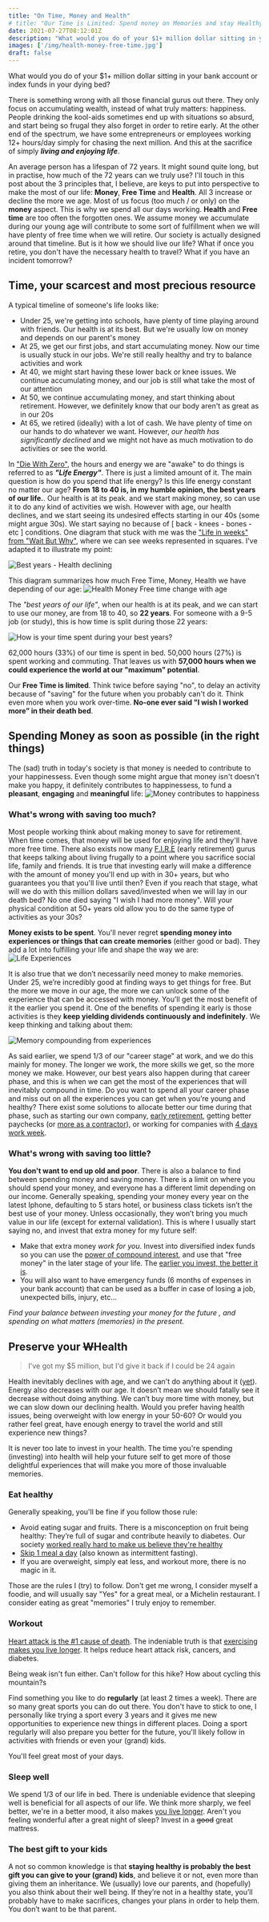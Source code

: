 ```yaml
---
title: "On Time, Money and Health"
# title: "Our Time is Limited: Spend money on Memories and stay Healthy"
date: 2021-07-27T08:12:01Z
description: "What would you do of your $1+ million dollar sitting in your bank account or index funds in your dying bed?"
images: ['/img/health-money-free-time.jpg']
draft: false
---
```

What would you do of your $1+ million dollar sitting in your bank account or index funds in your dying bed? 

There is something wrong with all those financial gurus out there. They only focus on accumulating wealth, instead of what truly matters: happiness. People drinking the kool-aids sometimes end up with situations so absurd, and start being so frugal they also forget  in order to retire early. At the other end of the spectrum, we have some entrepreneurs or employees working 12+ hours/day simply for chasing the next million. And this at the sacrifice of simply _**living and enjoying life**_.

An average person has a lifespan of 72 years. It might sound quite long, but in practise, how much of the 72 years can we truly use?  I'll touch in this post about the 3 principles that, I believe, are keys to put into perspective to make the most of our life: **Money**, **Free Time** and **Health**. All 3 increase or decline the more we age. Most of us focus (too much / or only) on the **money** aspect. This is why we spend all our days working. **Health** and **Free time** are too often the forgotten ones. We assume money we accumulate during our young age will contribute to some sort of fulfillment when we will have plenty of free time when we will retire. Our society is actually designed around that timeline. But is it how we should live our life? What if once you retire, you don't have the necessary health to travel? What if you have an incident tomorrow?
 <!--more-->
## Time, your scarcest and most precious resource

A typical timeline of someone's life looks like: 

- Under 25, we're getting into schools, have plenty of time playing around with friends. Our health is at its best. But we're usually low on money and depends on our parent's money
- At 25, we get our first jobs, and start accumulating money. Now our time is usually stuck in our jobs. We're still really healthy and try to balance activities and work     
- At 40, we might start having these lower back or knee issues. We continue accumulating money, and our job is still what take the most of our attention
- At 50, we continue accumulating money, and start thinking about retirement. However, we definitely know that our body aren't as great as in our 20s
- At 65, we retired (ideally) with a lot of cash. We have plenty of time on our hands to do whatever we want. However, *our health has significantly declined* and we might not have as much motivation to do activities or see the world. 

In ["Die With Zero"](https://www.goodreads.com/book/show/52950915-die-with-zero), the hours and energy we are "awake" to do things is referred to as _**"Life Energy"**_. There is just a limited amount of it. The main question is how do you spend that life energy? Is this life energy constant no matter our age? 
**From 18 to 40 is, in my humble opinion, the best years of our life.**. Our health is at its peak. and we start making money, so can use it to do any kind of activities we wish. However with age, our health declines, and we start seeing its undesired effects starting in our 40s (some might argue 30s). We start saying no because of [ back - knees - bones - etc ] conditions. One diagram that stuck with me was the ["Life in weeks" from "Wait But Why"](https://waitbutwhy.com/2014/05/life-weeks.html), where we can see weeks represented in squares. I've adapted it to illustrate my point: 

![Best years - Health declining](/img/best-years-health.jpg)

This diagram summarizes how much Free Time, Money, Health we have depending of our age:
![Health Money Free time change with age](/img/health-money-free-time.jpg)

The _"best years of our life"_, when our health is at its peak, and we can start to use our money, are from 18 to 40, so **22 years**. For someone with a 9-5 job (or study), this is how time is split during those 22 years: 

![How is your time spent during your best years?](/img/best-years-time-is-spent.png)

62,000 hours (33%) of our time is spent in bed. 50,000 hours (27%) is spent working and commuting. That leaves us with **57,000 hours when we could experience the world at our "maximum" potential**.

Our **Free Time is limited**. Think twice before saying "no", to delay an activity because of "saving" for the future when you probably can't do it. Think even more when you work over-time.  **No-one ever said "I wish I worked more” in their death bed**.

## Spending Money as soon as possible (in the right things)

The (sad) truth in today's society is that money is needed to contribute to your happinessess. Even though some might argue that money isn't doesn't make you happy, it definitely contributes to happinessess, to fund a **pleasant**, **engaging** and **meaningful** life: 
![Money contributes to happiness](/img/money-contributes-to-hapiness.jpg)

### What's wrong with saving too much?
Most people working think about making money to save for retirement. When time comes, that money will be used for enjoying life and they'll have more free time. There also exists now many [F.I.R.E](https://en.wikipedia.org/wiki/FIRE_movement) (early retirement) gurus that keeps talking about living frugally to a point where you sacrifice social life, family and friends. It is true that investing early will make a difference with the amount of money you'll end up with in 30+ years, but who guarantees you that you'll live until then? Even if you reach that stage, what will we do with this million dollars saved/invested when we will lay in our death bed? No one died saying "I wish I had more money". Will your physical condition at 50+ years old allow you to do the same type of activities as your 30s?

**Money exists to be spent**. You'll never regret **spending money into experiences or things that can create memories** (either good or bad). They add a lot into fulfilling your life and shape the way we are: 
![Life Experiences](/img/life-experiences.jpg)

It is also true that we don’t necessarily need money to make memories. Under 25, we’re incredibly good at finding ways to get things for free. But the more we move in our age, the more we can unlock some of the experience that can be accessed with money. You’ll get the most benefit of it the earlier you spend it. One of the benefits of spending it early is those activities is they **keep yielding dividends continuously and indefinitely**. We keep thinking  and talking about them: 

![Memory compounding from experiences](/img/memory-compunding.jpg)

As said earlier, we spend 1/3 of our "career stage" at work, and we do this mainly for money. The longer we work, the more skills we get, so the more money we make. However, our best years also happen during that career phase, and this is when we can get the most of the experiences that will inevitably compound in time. Do you want to spend all your career phase and miss out on all the experiences you can get when you’re young and healthy? There exist some solutions to allocate better our time during that phase, such as starting our own company, [early retirement](https://www.investopedia.com/terms/f/financial-independence-retire-early-fire.asp), getting better paychecks (or [more as a contractor](https://training.kalzumeus.com/newsletters/archive/consulting_1)), or working for companies with [4 days work week](https://4dayweek.io?ref=todaypurpose.com). 


### What's wrong with saving too little?

**You don't want to end up old and poor**.  There is also a balance to find between spending money and saving money. There is a limit on where you should spend your money, and everyone has a different limit depending on our income. Generally speaking, spending your money every year on the latest Iphone, defaulting to 5 stars hotel, or business class tickets isn’t the best use of your money. Unless occasionally, they won’t bring you much value in our life (except for external validation). This is where I usually start saying no, and invest that extra money for my future self: 

- Make that extra money _work for you_. Invest into diversified index funds so you can use the [power of compound interest](https://www.investopedia.com/terms/c/compoundinterest.asp#growth-of-compound-interest), and use that "free money" in the later stage of your life. The [earlier you invest, the better it is](https://ofdollarsanddata.com/go-big-then-stop/?ref=todaypurpose.com).
- You will also want to have emergency funds (6 months of expenses in your bank account) that can be used as a buffer in case of losing a job, unexpected bills, injury, etc...

_Find your balance between investing your money for the future , and spending on what matters (memories) in the present._


## Preserve your ~~W~~Health

> I've got my $5 million, but I'd give it back if I could be 24 again

Health inevitably declines with age, and we can't do anything about it ([yet](https://www.youtube.com/watch?v=9nXop2lLDa4)). Energy also decreases with our age. It doesn’t mean we should fatally see it decrease without doing anything. We can’t buy more time with money, but we can slow down our declining health.  Would you prefer having health issues, being overweight with low energy in your 50-60? Or would you rather feel great, have enough energy to travel the world and still experience new things? 

It is never too late to invest in your health. The time you're spending (investing) into health will help your future self to get more of those delightful experiences that will make you more of those invaluable memories.

### Eat healthy
Generally speaking, you'll be fine if you follow those rule: 

- Avoid eating sugar and fruits. There is a misconception on fruit being healthy: They’re full of sugar and contribute heavily to diabetes. Our society [worked really hard to make us believe they're healthy](https://www.sciencealert.com/fruits-vegetables-before-domestication-photos-genetically-modified-food-natural)
- [Skip 1 meal a day](https://youtu.be/jhKZIq3SlYE?t=2939) (also known as intermittent fasting).
- If you are overweight, simply eat less, and workout more, there is no magic in it.

Those are the rules I (try) to follow. Don't get me wrong, I consider myself a foodie, and will usually say "Yes" for a great meal, or a Michelin restaurant. I consider eating as great "memories" I truly enjoy to remember. 

### Workout
[Heart attack is the #1 cause of death](https://www.cdc.gov/nchs/fastats/leading-causes-of-death.htm). The indeniable truth is that [exercising makes you live longer](https://youtu.be/jhKZIq3SlYE?t=3880). It helps reduce heart attack risk, cancers, and diabetes.  

Being weak isn't fun either. Can't follow for this hike? How about cycling this mountain?s

Find something you like to do **regularly** (at least 2 times a week). There are so many great sports you can do out there. You don't have to stick to one, I personally like trying a sport every 3 years and it gives me new opportunities to experience new things in different places. Doing a sport regularly will  also prepare you better for the future, you'll likely follow in activities with friends or even your (grand) kids. 

You'll feel great most of your days.

### Sleep well
We spend 1/3 of our life in bed. There is undeniable evidence that sleeping well is beneficial for all aspects of our life. We think more sharply, we feel better, we're in a better mood, it also makes [you live longer](https://youtu.be/jhKZIq3SlYE?t=4202). Aren't you feeling wonderful after a great night of sleep? Invest in a ~~good~~ great mattress.

### The best gift to your kids
A not so common knowledge is that **staying healthy is probably the best gift you can give to your (grand) kids**, and believe it or not, even more than giving them an inheritance. We (usually) love our parents, and (hopefully) you also think about their well being. If they’re not in a healthy state, you’ll probably have to make sacrifices, changes your plans in order to help them. You don’t want to be that parent.


<!-- 

Reference: 
https://www.reddit.com/r/financialindependence/comments/58j8pc/build_the_life_you_want_then_save_for_it/ 
Die With Zero

-->